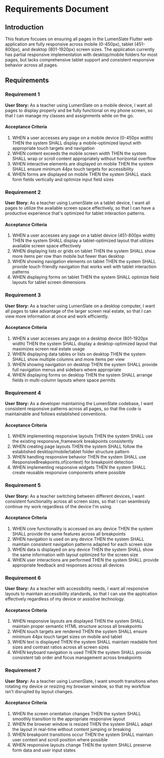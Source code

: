 # Requirements Document

## Introduction

This feature focuses on ensuring all pages in the LumenSlate Flutter web application are fully responsive across mobile (0-450px), tablet (451-800px), and desktop (801-1920px) screen sizes. The application currently has partial responsive implementation with desktop/mobile folders for most pages, but lacks comprehensive tablet support and consistent responsive behavior across all pages.

## Requirements

### Requirement 1

**User Story:** As a teacher using LumenSlate on a mobile device, I want all pages to display properly and be fully functional on my phone screen, so that I can manage my classes and assignments while on the go.

#### Acceptance Criteria

1. WHEN a user accesses any page on a mobile device (0-450px width) THEN the system SHALL display a mobile-optimized layout with appropriate touch targets and navigation
2. WHEN content exceeds the mobile screen width THEN the system SHALL wrap or scroll content appropriately without horizontal overflow
3. WHEN interactive elements are displayed on mobile THEN the system SHALL ensure minimum 44px touch targets for accessibility
4. WHEN forms are displayed on mobile THEN the system SHALL stack form fields vertically and optimize input field sizes

### Requirement 2

**User Story:** As a teacher using LumenSlate on a tablet device, I want all pages to utilize the available screen space effectively, so that I can have a productive experience that's optimized for tablet interaction patterns.

#### Acceptance Criteria

1. WHEN a user accesses any page on a tablet device (451-800px width) THEN the system SHALL display a tablet-optimized layout that utilizes available screen space effectively
2. WHEN displaying lists or grids on tablet THEN the system SHALL show more items per row than mobile but fewer than desktop
3. WHEN showing navigation elements on tablet THEN the system SHALL provide touch-friendly navigation that works well with tablet interaction patterns
4. WHEN displaying forms on tablet THEN the system SHALL optimize field layouts for tablet screen dimensions

### Requirement 3

**User Story:** As a teacher using LumenSlate on a desktop computer, I want all pages to take advantage of the larger screen real estate, so that I can view more information at once and work efficiently.

#### Acceptance Criteria

1. WHEN a user accesses any page on a desktop device (801-1920px width) THEN the system SHALL display a desktop-optimized layout that maximizes screen real estate usage
2. WHEN displaying data tables or lists on desktop THEN the system SHALL show multiple columns and more items per view
3. WHEN showing navigation on desktop THEN the system SHALL provide full navigation menus and sidebars where appropriate
4. WHEN displaying forms on desktop THEN the system SHALL arrange fields in multi-column layouts where space permits

### Requirement 4

**User Story:** As a developer maintaining the LumenSlate codebase, I want consistent responsive patterns across all pages, so that the code is maintainable and follows established conventions.

#### Acceptance Criteria

1. WHEN implementing responsive layouts THEN the system SHALL use the existing responsive_framework breakpoints consistently
2. WHEN creating page layouts THEN the system SHALL follow the established desktop/mobile/tablet folder structure pattern
3. WHEN handling responsive behavior THEN the system SHALL use ResponsiveBreakpoints.of(context) for breakpoint detection
4. WHEN implementing responsive widgets THEN the system SHALL create reusable responsive components where possible

### Requirement 5

**User Story:** As a teacher switching between different devices, I want consistent functionality across all screen sizes, so that I can seamlessly continue my work regardless of the device I'm using.

#### Acceptance Criteria

1. WHEN core functionality is accessed on any device THEN the system SHALL provide the same features across all breakpoints
2. WHEN navigation is used on any device THEN the system SHALL maintain consistent navigation patterns adapted for each screen size
3. WHEN data is displayed on any device THEN the system SHALL show the same information with layout optimized for the screen size
4. WHEN user interactions are performed THEN the system SHALL provide appropriate feedback and responses across all devices

### Requirement 6

**User Story:** As a teacher with accessibility needs, I want all responsive layouts to maintain accessibility standards, so that I can use the application effectively regardless of my device or assistive technology.

#### Acceptance Criteria

1. WHEN responsive layouts are displayed THEN the system SHALL maintain proper semantic HTML structure across all breakpoints
2. WHEN touch targets are rendered THEN the system SHALL ensure minimum 44px touch target sizes on mobile and tablet
3. WHEN text is displayed THEN the system SHALL maintain readable font sizes and contrast ratios across all screen sizes
4. WHEN keyboard navigation is used THEN the system SHALL provide consistent tab order and focus management across breakpoints

### Requirement 7

**User Story:** As a teacher using LumenSlate, I want smooth transitions when rotating my device or resizing my browser window, so that my workflow isn't disrupted by layout changes.

#### Acceptance Criteria

1. WHEN the screen orientation changes THEN the system SHALL smoothly transition to the appropriate responsive layout
2. WHEN the browser window is resized THEN the system SHALL adapt the layout in real-time without content jumping or breaking
3. WHEN breakpoint transitions occur THEN the system SHALL maintain user context and scroll position where possible
4. WHEN responsive layouts change THEN the system SHALL preserve form data and user input states